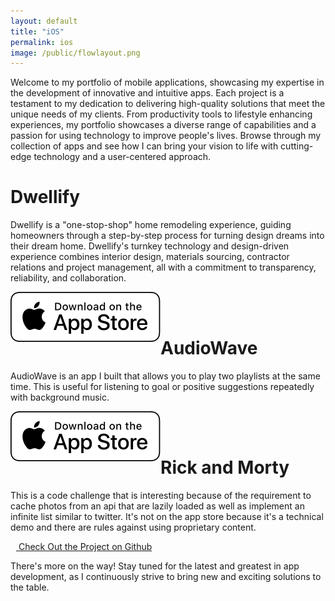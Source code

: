 ```yaml
---
layout: default
title: "iOS"
permalink: ios
image: /public/flowlayout.png
---
```


Welcome to my portfolio of mobile applications, showcasing my expertise in the development of innovative and intuitive apps. Each project is a testament to my dedication to delivering high-quality solutions that meet the unique needs of my clients. From productivity tools to lifestyle enhancing experiences, my portfolio showcases a diverse range of capabilities and a passion for using technology to improve people's lives. Browse through my collection of apps and see how I can bring your vision to life with cutting-edge technology and a user-centered approach.


# Dwellify

Dwellify is a "one-stop-shop" home remodeling experience, guiding homeowners through a step-by-step process for turning design dreams into their dream home. Dwellify's turnkey technology and design-driven experience combines interior design, materials sourcing, contractor relations and project management, all with a commitment to transparency, reliability, and collaboration.

<a href="https://apps.apple.com/us/app/dwellify/id1624547054" target="_blank" >
	<img class="appStore" src="public/App_Store_Badge_US.svg" style="float: left; display: inline-block;">
</a>

<br>  <!--not ideal-->
<br>  <!--not ideal-->

# AudioWave

AudioWave is an app I built that allows you to play two playlists at the same time. This is useful for listening to goal or positive suggestions repeatedly with background music.

<!-- "AudioWave, is an innovative app that lets you play your voice notes with background music. Whether you're recording a new idea, jotting down a grocery list, or simply want to add some extra flair to your daily musings, VoiceBeat has got you covered. Choose from a wide selection of background tracks or use your own music, and listen to your voice notes come to life. With its simple and intuitive interface, VoiceBeat is the perfect companion for anyone who wants to add a musical touch to their voice notes."
</p> -->

<!-- <a href="https://apps.apple.com/ca/app/audiowave/id1658347047">Check out AudioWave on the AppStore</a> -->

<a href="https://apps.apple.com/ca/app/audiowave/id1658347047" target="_blank">
	<img class="appStore" src="public/App_Store_Badge_US.svg" style="float: left; display: inline-block;">
</a>

<br>  <!--not ideal-->
<br>  <!--not ideal-->

# Rick and Morty

This is a code challenge that is interesting because of the requirement to cache photos from an api that are lazily loaded as well as implement an infinite list similar to twitter. 
It's not on the app store because it's a technical demo and there are rules against using proprietary content.

<a href="https://github.com/sphericalwave/rickandmorty" target="_blank">
	<i class="fab fa-github" style="display: inline-block; margin-right: 9px;"></i>
	Check Out the Project on Github
</a>


There's more on the way! Stay tuned for the latest and greatest in app development, as I continuously strive to bring new and exciting solutions to the table.